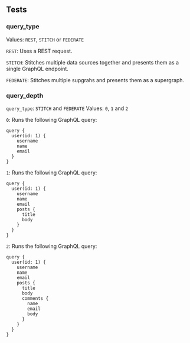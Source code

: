 ## Tests

### query_type
Values: `REST`, `STITCH` or `FEDERATE`

`REST`: Uses a REST request.

`STITCH`: Stitches multiple data sources together and presents them as a single GraphQL endpoint.

`FEDERATE`: Stitches multiple supgrahs and presents them as a supergraph.

### query_depth
`query_type`: `STITCH` and `FEDERATE`
Values: `0`, `1` and `2`

`0`: Runs the following GraphQL query:
```
query {
  user(id: 1) {
    username
    name
    email
  }
}
```

`1`: Runs the following GraphQL query:

```
query {
  user(id: 1) {
    username
    name
    email
    posts {
      title
      body
    }
  }
}
```


`2`: Runs the following GraphQL query:
```
query {
  user(id: 1) {
    username
    name
    email
    posts {
      title
      body
      comments {
        name
        email
        body
      }
    }
  }
}
```

